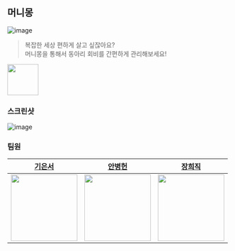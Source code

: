 ## 머니몽
![image](https://github.com/YAPP-Github/23rd-Android-Team-2-Android/assets/80373033/3f3b3be6-6174-406f-bd23-7101568bc674)
> 복잡한 세상 편하게 살고 싶잖아요?  
> 머니몽을 통해서 동아리 회비를 간편하게 관리해보세요!

<a href="https://play.google.com/store/apps/details?id=com.moneymong.moneymong.live"><img src="https://play.google.com/intl/en_us/badges/static/images/badges/en_badge_web_generic.png" height="70"></a>


### 스크린샷
![image](https://github.com/YAPP-Github/23rd-Android-Team-2-Android/assets/80373033/612a05bf-0711-4b88-87ef-42b8985f9e06)

### 팀원
| [기은서](https://github.com/eunseo0105)                                              | [안병헌](https://github.com/Heonbyeong)                                          | [장희직](https://github.com/jhg3410)                                              |
|--------------------------------------------------------------------------------|--------------------------------------------------------------------------------|--------------------------------------------------------------------------------|
| <img src="https://github.com/YAPP-Github/23rd-Android-Team-2-Android/assets/80373033/798037a8-3146-435d-9b7c-6f01d43ce07b" width="150" /> | <img src="https://github.com/YAPP-Github/23rd-Android-Team-2-Android/assets/80373033/e28de91a-affd-40c5-bec9-199f40a621e2" width="150" /> | <img src="https://github.com/YAPP-Github/23rd-Android-Team-2-Android/assets/80373033/36535e32-7691-4115-b872-8dad1ad563b2" width="150" /> |
